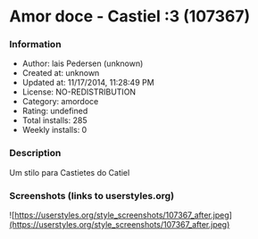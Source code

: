 # Amor doce - Castiel :3 (107367)

### Information
- Author: lais Pedersen (unknown)
- Created at: unknown
- Updated at: 11/17/2014, 11:28:49 PM
- License: NO-REDISTRIBUTION
- Category: amordoce
- Rating: undefined
- Total installs: 285
- Weekly installs: 0


### Description
Um stilo para Castietes do Catiel


### Screenshots (links to userstyles.org)
![https://userstyles.org/style_screenshots/107367_after.jpeg](https://userstyles.org/style_screenshots/107367_after.jpeg)


